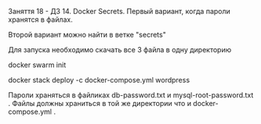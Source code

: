 Заняття 18 - ДЗ 14. Docker Secrets.
Первый вариант, когда пароли хранятся в файлах.

Второй вариант можно найти в ветке "secrets"

Для запуска необходимо скачать все 3 файла в одну директорию

docker swarm init

docker stack deploy -c docker-compose.yml wordpress

Пароли храняться в файликах db-password.txt и mysql-root-password.txt . Файлы должны храниться в той же директории что и docker-compose.yml .
